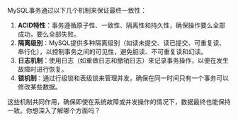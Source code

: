 MySQL事务通过以下几个机制来保证最终一致性：

1. **ACID特性**：事务遵循原子性、一致性、隔离性和持久性，确保操作要么全部成功，要么全部失败。
2. **隔离级别**：MySQL提供多种隔离级别（如读未提交、读已提交、可重复读、串行化），以控制事务之间的可见性，避免脏读、不可重复读和幻读。
3. **日志机制**：使用日志（如重做日志和撤销日志）来记录事务操作，以便在发生故障时进行恢复。
4. **锁机制**：通过行级锁和表级锁来管理并发，确保在同一时间只有一个事务可以修改某些数据。

这些机制共同作用，确保即使在系统故障或并发操作的情况下，数据最终也能保持一致。你想深入了解哪个方面吗？